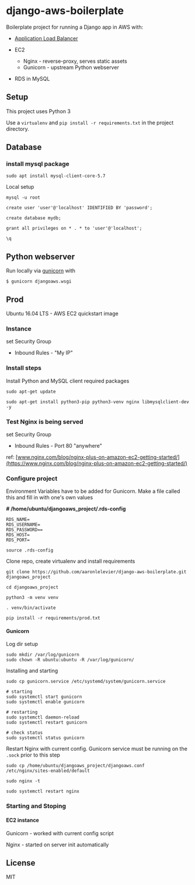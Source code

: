 # django-aws-boilerplate

Boilerplate project for running a Django app in AWS with:

- [Application Load Balancer](https://docs.aws.amazon.com/elasticloadbalancing/latest/application/introduction.html)
- EC2

	- Nginx - reverse-proxy, serves static assets
	- Gunicorn - upstream Python webserver

- RDS in MySQL

## Setup

This project uses Python 3

Use a `virtualenv` and `pip install -r requirements.txt` in the project directory.


## Database

### install mysql package

```
sudo apt install mysql-client-core-5.7
```

Local setup

```
mysql -u root

create user 'user'@'localhost' IDENTIFIED BY 'password';

create database mydb;

grant all privileges on * . * to 'user'@'localhost';

\q
```

## Python webserver

Run locally via [gunicorn](https://gunicorn.org/) with

```
$ gunicorn djangoaws.wsgi
```

## Prod

Ubuntu 16.04 LTS - AWS EC2 quickstart image

### Instance

set Security Group

- Inbound Rules - "My IP"

### Install steps

Install Python and MySQL client required packages

```
sudo apt-get update

sudo apt-get install python3-pip python3-venv nginx libmysqlclient-dev -y
```

### Test Nginx is being served

set Security Group

- Inbound Rules - Port 80 "anywhere"

ref: [www.nginx.com/blog/nginx-plus-on-amazon-ec2-getting-started/](https://www.nginx.com/blog/nginx-plus-on-amazon-ec2-getting-started/)


### Configure project

Environment Variables have to be added for Gunicorn. Make a file called this and fill in with one's own values

**# /home/ubuntu/djangoaws_project/.rds-config**

```
RDS_NAME=
RDS_USERNAME=
RDS_PASSWORD==
RDS_HOST=
RDS_PORT=
```

```
source .rds-config
```

Clone repo, create virtualenv and install requirements

```
git clone https://github.com/aaronlelevier/django-aws-boilerplate.git djangoaws_project

cd djangoaws_project

python3 -m venv venv

. venv/bin/activate

pip install -r requirements/prod.txt
```

#### Gunicorn

Log dir setup

```
sudo mkdir /var/log/gunicorn
sudo chown -R ubuntu:ubuntu -R /var/log/gunicorn/
```

Installing and starting

```
sudo cp gunicorn.service /etc/systemd/system/gunicorn.service

# starting
sudo systemctl start gunicorn
sudo systemctl enable gunicorn

# restarting
sudo systemctl daemon-reload
sudo systemctl restart gunicorn

# check status
sudo systemctl status gunicorn
```

Restart Nginx with current config. Gunicorn service must be running on the `.sock` prior to this step

```
sudo cp /home/ubuntu/djangoaws_project/djangoaws.conf /etc/nginx/sites-enabled/default

sudo nginx -t

sudo systemctl restart nginx
```

### Starting and Stoping

#### EC2 instance

Gunicorn - worked with current config script

Nginx - started on server init automatically

## License

MIT
